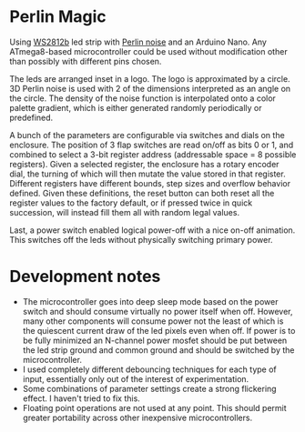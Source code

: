 # Perlin Magic

Using [WS2812b](https://learn.adafruit.com/adafruit-neopixel-uberguide/the-magic-of-neopixels) led strip with [Perlin noise](https://en.wikipedia.org/wiki/Perlin_noise) and an Arduino Nano. Any ATmega8-based microcontroller could be used without modification other than possibly with different pins chosen.

The leds are arranged inset in a logo. The logo is approximated by a circle. 3D Perlin noise is used with 2 of the dimensions interpreted as an angle on the circle. The density of the noise function is interpolated onto a color palette gradient, which is either generated randomly periodically or predefined.

A bunch of the parameters are configurable via switches and dials on the enclosure. The position of 3 flap switches are read on/off as bits 0 or 1, and combined to select a 3-bit register address (addressable space = 8 possible registers). Given a selected register, the enclosure has a rotary encoder dial, the turning of which will then mutate the value stored in that register. Different registers have different bounds, step sizes and overflow behavior defined. Given these definitions, the reset button can both reset all the register values to the factory default, or if pressed twice in quick succession, will instead fill them all with random legal values.

Last, a power switch enabled logical power-off with a nice on-off animation. This switches off the leds without physically switching primary power.

# Development notes

- The microcontroller goes into deep sleep mode based on the power switch and should consume virtually no power itself when off. However, many other components will consume power not the least of which is the quiescent current draw of the led pixels even when off. If power is to be fully minimized an N-channel power mosfet should be put between the led strip ground and common ground and should be switched by the microcontroller.
- I used completely different debouncing techniques for each type of input, essentially only out of the interest of experimentation.
- Some combinations of parameter settings create a strong flickering effect. I haven't tried to fix this.
- Floating point operations are not used at any point. This should permit greater portability across other inexpensive microcontrollers.
